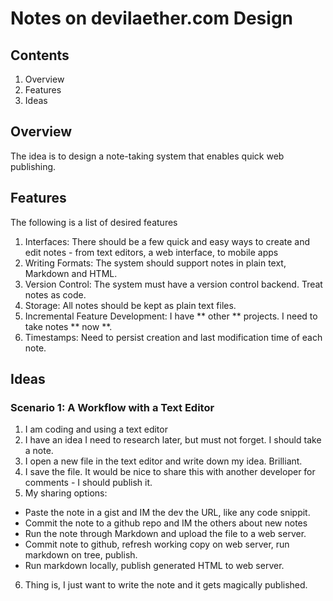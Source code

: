 # Notes on devilaether.com Design

## Contents
1. Overview
2. Features
3. Ideas

## Overview
The idea is to design a note-taking system that enables quick web publishing. 

## Features
The following is a list of desired features

1. Interfaces: There should be a few quick and easy ways to create and edit notes - from text editors, a web interface, to mobile apps
2. Writing Formats: The system should support notes in plain text, Markdown and HTML. 
3. Version Control: The system must have a version control backend. Treat notes as code. 
4. Storage: All notes should be kept as plain text files.
5. Incremental Feature Development: I have ** other ** projects. I need to take notes ** now **.
6. Timestamps: Need to persist creation and last modification time of each note.

## Ideas
### Scenario 1: A Workflow with a Text Editor
1. I am coding and using a text editor
2. I have an idea I need to research later, but must not forget. I should take a note.
3. I open a new file in the text editor and write down my idea. Brilliant.
4. I save the file. It would be nice to share this with another developer for comments - I should publish it.
5. My sharing options:
* Paste the note in a gist and IM the dev the URL, like any code snippit.
* Commit the note to a github repo and IM the others about new notes
* Run the note through Markdown and upload the file to a web server.
* Commit note to github, refresh working copy on web server, run markdown on tree, publish.
* Run markdown locally, publish generated HTML to web server.
6. Thing is, I just want to write the note and it gets magically published.